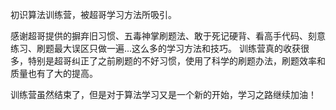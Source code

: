 初识算法训练营，被超哥学习方法所吸引。

感谢超哥提供的摒弃旧习惯、五毒神掌刷题法、敢于死记硬背、看高手代码、刻意练习、刷题最大误区只做一遍...这么多的学习方法和技巧。
训练营真的收获很多，特别是超哥纠正了之前刷题的不好习惯，使用了科学的刷题办法，刷题效率和质量也有了大的提高。

训练营虽然结束了，但是对于算法学习又是一个新的开始，学习之路继续加油！
